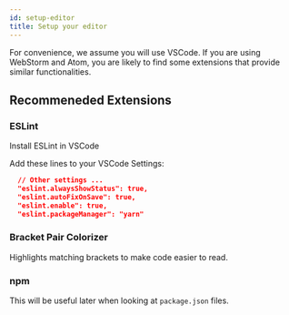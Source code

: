 ```yaml
---
id: setup-editor
title: Setup your editor
---
```


For convenience, we assume you will use VSCode. If you are using WebStorm and
Atom, you are likely to find some extensions that provide similar
functionalities.

## Recommeneded Extensions

### ESLint

Install ESLint in VSCode

Add these lines to your VSCode Settings:

```json
  // Other settings ...
  "eslint.alwaysShowStatus": true,
  "eslint.autoFixOnSave": true,
  "eslint.enable": true,
  "eslint.packageManager": "yarn"
```

### Bracket Pair Colorizer

Highlights matching brackets to make code easier to read.

### npm

This will be useful later when looking at `package.json` files.
